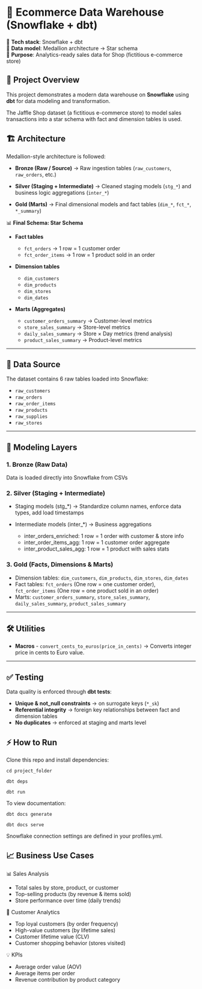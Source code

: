 # 🏪 Ecommerce Data Warehouse (Snowflake + dbt)

🔹 **Tech stack**: Snowflake + dbt  
🔹 **Data model**: Medallion architecture → Star schema  
🔹 **Purpose**: Analytics-ready sales data for Shop (fictitious e-commerce store)

## 📌 Project Overview

  

This project demonstrates a modern data warehouse on **Snowflake** using **dbt** for data modeling and transformation.

  

The Jaffle Shop dataset (a fictitious e-commerce store) to model sales transactions into a star schema with fact and dimension tables is used.

  
  

## 🏗️ Architecture

  

Medallion-style architecture is followed:

  

 - **Bronze (Raw / Source)** → Raw ingestion tables (`raw_customers`, `raw_orders`, etc.)
   
 -  **Silver (Staging + Intermediate)** → Cleaned staging models (`stg_*`) and business logic aggregations (`inter_*`)
     
 -  **Gold (Marts)** → Final dimensional models and fact tables (`dim_*`, `fct_*`, `*_summary`)



📊 **Final Schema: Star Schema**

- **Fact tables**
  - `fct_orders` → 1 row = 1 customer order  
  - `fct_order_items` → 1 row = 1 product sold in an order  

- **Dimension tables**
  - `dim_customers`  
  - `dim_products`  
  - `dim_stores`  
  - `dim_dates`  

- **Marts (Aggregates)**
  - `customer_orders_summary` → Customer-level metrics  
  - `store_sales_summary` → Store-level metrics  
  - `daily_sales_summary` → Store × Day metrics (trend analysis)  
  - `product_sales_summary` → Product-level metrics 

---

## 📂 Data Source

  

The dataset contains 6 raw tables loaded into Snowflake:

- `raw_customers`  
- `raw_orders`  
- `raw_order_items`  
- `raw_products`  
- `raw_supplies`  
- `raw_stores`

---

## 🔄 Modeling Layers

### 1. **Bronze (Raw Data)**

Data is loaded directly into Snowflake from CSVs

### 2. **Silver (Staging + Intermediate)** 

 - Staging models (stg_*) → Standardize column names, enforce data
   types, add load timestamps
   
   
  - Intermediate models (inter_*) → Business aggregations
    -  inter_orders_enriched: 1 row = 1 order with customer & store info
    -  inter_order_items_agg: 1 row = 1 customer order aggregate
    -  inter_product_sales_agg: 1 row = 1 product with sales stats
    

### 3. **Gold (Facts, Dimensions & Marts)** 

- Dimension tables: `dim_customers`, `dim_products`, `dim_stores`, `dim_dates` 
- Fact tables: `fct_orders` (One row = one customer order), `fct_order_items` (One row = one product sold in an order) 
- Marts: `customer_orders_summary`, `store_sales_summary`, `daily_sales_summary`, `product_sales_summary`  


--- 

## 🛠️ Utilities

- **Macros**
       - `convert_cents_to_euros(price_in_cents)` → Converts integer price in cents to Euro value.

--- 
## ✅ Testing

Data quality is enforced through **dbt tests**:
- **Unique & not_null constraints** → on surrogate keys (`*_sk`)  
- **Referential integrity** → foreign key relationships between fact and dimension tables  
- **No duplicates** → enforced at staging and marts level
  
  
## ⚡ How to Run

  

Clone this repo and install dependencies:

  ` cd project_folder `
  
` dbt deps `

` dbt run `

 

  
  

To view documentation:

 ` dbt docs generate `
 
 ` dbt docs serve `



Snowflake connection settings are defined in your profiles.yml.

  
  

## 📈 Business Use Cases

  
📊 Sales Analysis

  - Total sales by store, product, or customer
  - Top-selling products (by revenue & items sold)
  - Store performance over time (daily trends)

  
👥 Customer Analytics

 -  Top loyal customers (by order frequency)
 -  High-value customers (by lifetime sales)
 -  Customer lifetime value (CLV)
 -  Customer shopping behavior (stores visited)
  
 
💡 KPIs

- Average order value (AOV)
- Average items per order
- Revenue contribution by product category
